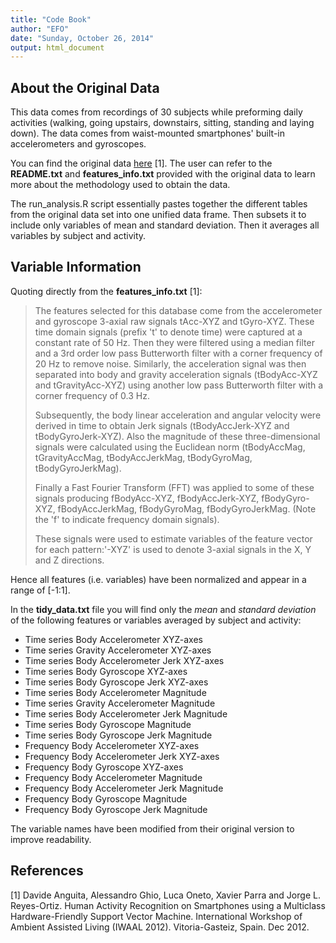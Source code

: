 ```yaml
---
title: "Code Book"
author: "EFO"
date: "Sunday, October 26, 2014"
output: html_document
---
```

## About the Original Data

This data comes from recordings of 30 subjects while preforming daily activities (walking, going upstairs, downstairs, sitting, standing and laying down). The data comes from waist-mounted smartphones' built-in accelerometers and gyroscopes.

You can find the original data [here](http://archive.ics.uci.edu/ml/datasets/Human+Activity+Recognition+Using+Smartphones) [1]. The user can refer to the **README.txt** and **features_info.txt** provided with the original data to learn more about the methodology used to obtain the data.

The run_analysis.R script essentially pastes together the different tables from the original data set into one unified data frame. Then subsets it to include only variables of mean and standard deviation. Then it averages all variables by subject and activity.

## Variable Information

Quoting directly from the **features_info.txt** [1]:

> The features selected for this database come from the accelerometer and gyroscope 3-axial raw signals tAcc-XYZ and tGyro-XYZ. These time domain signals (prefix 't' to denote time) were captured at a constant rate of 50 Hz. Then they were filtered using a median filter and a 3rd order low pass Butterworth filter with a corner frequency of 20 Hz to remove noise. Similarly, the acceleration signal was then separated into body and gravity acceleration signals (tBodyAcc-XYZ and tGravityAcc-XYZ) using another low pass Butterworth filter with a corner frequency of 0.3 Hz. 
>
> Subsequently, the body linear acceleration and angular velocity were derived in time to obtain Jerk signals (tBodyAccJerk-XYZ and tBodyGyroJerk-XYZ). Also the magnitude of these three-dimensional signals were calculated using the Euclidean norm (tBodyAccMag, tGravityAccMag, tBodyAccJerkMag, tBodyGyroMag, tBodyGyroJerkMag).
>
> Finally a Fast Fourier Transform (FFT) was applied to some of these signals producing fBodyAcc-XYZ, fBodyAccJerk-XYZ, fBodyGyro-XYZ, fBodyAccJerkMag, fBodyGyroMag, fBodyGyroJerkMag. (Note the 'f' to indicate frequency domain signals).
>
> These signals were used to estimate variables of the feature vector for each pattern:'-XYZ' is used to denote 3-axial signals in the X, Y and Z directions.

Hence all features (i.e. variables) have been normalized and appear in a range of [-1:1].

In the **tidy_data.txt** file you will find only the *mean* and *standard deviation* of the following features or variables averaged by subject and activity:

* Time series Body Accelerometer XYZ-axes
* Time series Gravity Accelerometer XYZ-axes
* Time series Body Accelerometer Jerk XYZ-axes
* Time series Body Gyroscope XYZ-axes
* Time series Body Gyroscope Jerk XYZ-axes
* Time series Body Accelerometer Magnitude
* Time series Gravity Accelerometer Magnitude
* Time series Body Accelerometer Jerk Magnitude
* Time series Body Gyroscope Magnitude
* Time series Body Gyroscope Jerk Magnitude
* Frequency Body Accelerometer XYZ-axes
* Frequency Body Accelerometer Jerk XYZ-axes
* Frequency Body Gyroscope XYZ-axes
* Frequency Body Accelerometer Magnitude
* Frequency Body Accelerometer Jerk Magnitude
* Frequency Body Gyroscope Magnitude
* Frequency Body Gyroscope Jerk Magnitude

The variable names have been modified from their original version to improve readability.

## References

[1] Davide Anguita, Alessandro Ghio, Luca Oneto, Xavier Parra and Jorge L. Reyes-Ortiz. Human Activity Recognition on Smartphones using a Multiclass Hardware-Friendly Support Vector Machine. International Workshop of Ambient Assisted Living (IWAAL 2012). Vitoria-Gasteiz, Spain. Dec 2012.
